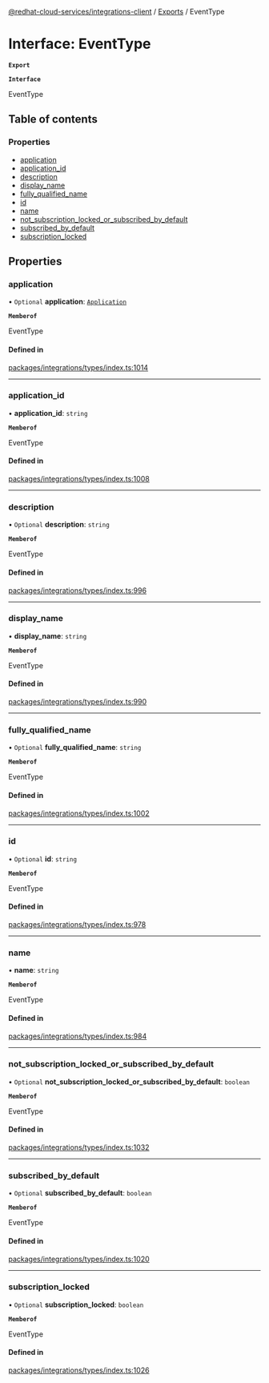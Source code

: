 [@redhat-cloud-services/integrations-client](../README.md) / [Exports](../modules.md) / EventType

# Interface: EventType

**`Export`**

**`Interface`**

EventType

## Table of contents

### Properties

- [application](EventType.md#application)
- [application\_id](EventType.md#application_id)
- [description](EventType.md#description)
- [display\_name](EventType.md#display_name)
- [fully\_qualified\_name](EventType.md#fully_qualified_name)
- [id](EventType.md#id)
- [name](EventType.md#name)
- [not\_subscription\_locked\_or\_subscribed\_by\_default](EventType.md#not_subscription_locked_or_subscribed_by_default)
- [subscribed\_by\_default](EventType.md#subscribed_by_default)
- [subscription\_locked](EventType.md#subscription_locked)

## Properties

### application

• `Optional` **application**: [`Application`](Application.md)

**`Memberof`**

EventType

#### Defined in

[packages/integrations/types/index.ts:1014](https://github.com/RedHatInsights/javascript-clients/blob/master/packages/integrations/types/index.ts#L1014)

___

### application\_id

• **application\_id**: `string`

**`Memberof`**

EventType

#### Defined in

[packages/integrations/types/index.ts:1008](https://github.com/RedHatInsights/javascript-clients/blob/master/packages/integrations/types/index.ts#L1008)

___

### description

• `Optional` **description**: `string`

**`Memberof`**

EventType

#### Defined in

[packages/integrations/types/index.ts:996](https://github.com/RedHatInsights/javascript-clients/blob/master/packages/integrations/types/index.ts#L996)

___

### display\_name

• **display\_name**: `string`

**`Memberof`**

EventType

#### Defined in

[packages/integrations/types/index.ts:990](https://github.com/RedHatInsights/javascript-clients/blob/master/packages/integrations/types/index.ts#L990)

___

### fully\_qualified\_name

• `Optional` **fully\_qualified\_name**: `string`

**`Memberof`**

EventType

#### Defined in

[packages/integrations/types/index.ts:1002](https://github.com/RedHatInsights/javascript-clients/blob/master/packages/integrations/types/index.ts#L1002)

___

### id

• `Optional` **id**: `string`

**`Memberof`**

EventType

#### Defined in

[packages/integrations/types/index.ts:978](https://github.com/RedHatInsights/javascript-clients/blob/master/packages/integrations/types/index.ts#L978)

___

### name

• **name**: `string`

**`Memberof`**

EventType

#### Defined in

[packages/integrations/types/index.ts:984](https://github.com/RedHatInsights/javascript-clients/blob/master/packages/integrations/types/index.ts#L984)

___

### not\_subscription\_locked\_or\_subscribed\_by\_default

• `Optional` **not\_subscription\_locked\_or\_subscribed\_by\_default**: `boolean`

**`Memberof`**

EventType

#### Defined in

[packages/integrations/types/index.ts:1032](https://github.com/RedHatInsights/javascript-clients/blob/master/packages/integrations/types/index.ts#L1032)

___

### subscribed\_by\_default

• `Optional` **subscribed\_by\_default**: `boolean`

**`Memberof`**

EventType

#### Defined in

[packages/integrations/types/index.ts:1020](https://github.com/RedHatInsights/javascript-clients/blob/master/packages/integrations/types/index.ts#L1020)

___

### subscription\_locked

• `Optional` **subscription\_locked**: `boolean`

**`Memberof`**

EventType

#### Defined in

[packages/integrations/types/index.ts:1026](https://github.com/RedHatInsights/javascript-clients/blob/master/packages/integrations/types/index.ts#L1026)
